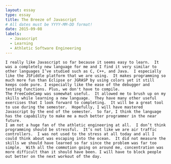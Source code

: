 ```yaml
---
layout: essay
type: essay
title: The Breeze of Javascript
# All dates must be YYYY-MM-DD format!
date: 2015-09-08
labels:
  - Javascript
  - Learning
  - Athletic Software Engineering
---
```

	I really like Javascript so far because it seems easy to learn.  It was a completely new language for me and I find it very similar to other languages I’ve studied such as C, C++, and Java.  I especially like the JSFiddle platform that we are using.  It makes programming so much more fun than Eclipse or JGRASP by using colors yet it still keeps code pure. I especially like the ease of the debugger and testing functions. Plus, we don't have to compile.  
	The FreeCodeCamp was somewhat useful.  It allowed me to brush up on my skills while learning a new language.  They have many other useful exercises that I look forward to completing.  It will be a great tool to use during the semester.  Hopefully, I will have mastered Javascript by the end of the semester.  So far, I think the language has the capability to make me a much better programmer in the near future.
	I am not a huge fan of the athletic engineering at all.  I don’t think programming should be stressful.  It’s not like we are air traffic controllers.  I was not used to the stress at all today and all I could think about was escaping into the ocean.  It did not measure the skills we should have learned so far since the problem was far too simple.  With all the commotion going on around me, concentration was more difficult than it should have been. I will have to block people out better on the next workout of the day.
